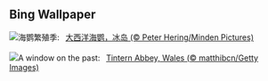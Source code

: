 ## Bing Wallpaper
![](https://www.bing.com/th?id=OHR.AtlanticPuffin_ZH-CN8523220989_UHD.jpg&w=1000)海鹦繁殖季:&nbsp;&ensp;[大西洋海鹦，冰岛 (© Peter Hering/Minden Pictures)](https://www.bing.com/th?id=OHR.AtlanticPuffin_ZH-CN8523220989_UHD.jpg)
<br><br/>
![](https://www.bing.com/th?id=OHR.GothicRuins_EN-US2341737381_UHD.jpg&w=1000)A window on the past:&nbsp;&ensp;[Tintern Abbey, Wales (© matthibcn/Getty Images)](https://www.bing.com/th?id=OHR.GothicRuins_EN-US2341737381_UHD.jpg)
<br><br/>
